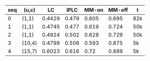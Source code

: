 
| seq | (u,c)  | LC     | IPLC  | MM-on | MM-off | t   |
| --- | ------ | ------ | ----- | ----- | ------ | --- |
| 0   | (1,1)  | 0.4429 | 0.479 | 0.605 | 0.695  | 82k |
| 1   | (1,1)  | 0.4745 | 0.477 | 0.619 | 0.724  | 50k |
| 2   | (1,1)  | 0.4924 | 0.502 | 0.628 | 0.729  | 50k |
| 3   | (10,4) | 0.4799 | 0.508 | 0.593 | 0.875  | 5k  |
| 4   | (15,7) | 0.6023 | 0.616 | 0.72  | 0.889  | 5k  |
